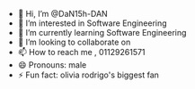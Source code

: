 - 👋 Hi, I’m @DaN15h-DAN
- 👀 I’m interested in Software Engineering
- 🌱 I’m currently learning Software Engineering
- 💞️ I’m looking to collaborate on 
- 📫 How to reach me , 01129261571
- 😄 Pronouns: male
- ⚡ Fun fact: olivia rodrigo's biggest fan

<!---
DaN15h-DAN/DaN15h-DAN is a ✨ special ✨ repository because its `README.md` (this file) appears on your GitHub profile.
You can click the Preview link to take a look at your changes.
--->
